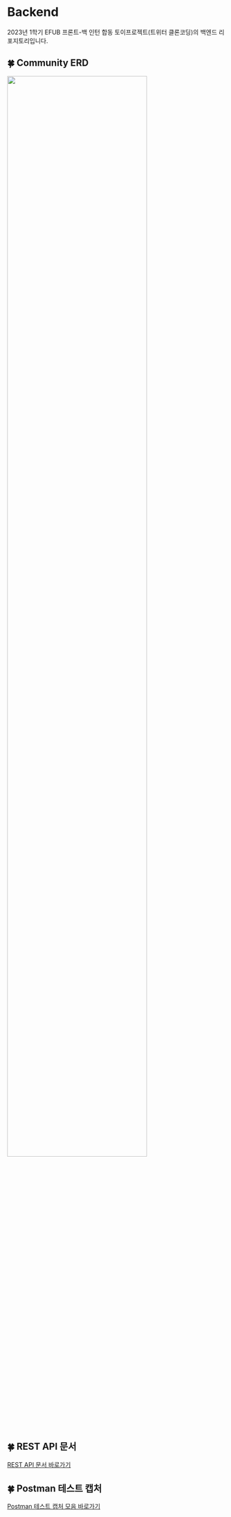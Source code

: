 # Backend
2023년 1학기 EFUB 프론트-백 인턴 합동 토이프로젝트(트위터 클론코딩)의 백엔드 리포지토리입니다.

## 🍀 Community ERD

<img width="80%" src="https://i.imgur.com/JZF9ww5.png"/></br>


## 🍀 REST API 문서 

[REST API 문서 바로가기](https://sphenoid-latency-1e6.notion.site/EFUB-ERD-API-94e72b8e61594a47aa46557ba59cc5b3)


## 🍀 Postman 테스트 캡처

[Postman 테스트 캡처 모음 바로가기](https://sphenoid-latency-1e6.notion.site/EFUB-Postman-0072eb4385574bd19bd978ca05b7d517)
